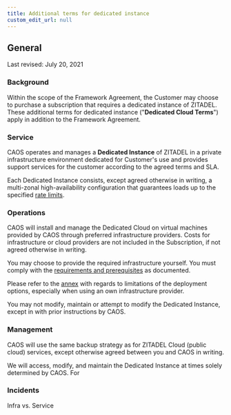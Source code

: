 ```yaml
---
title: Additional terms for dedicated instance
custom_edit_url: null
--- 
```

## General

Last revised: July 20, 2021

### Background

Within the scope of the Framework Agreement, the Customer may choose to purchase a subscription that requires a dedicated instance of ZITADEL. These additional terms for dedicated instance ("**Dedicated Cloud Terms**") apply in addition to the Framework Agreement.

### Service

CAOS operates and manages a **Dedicated Instance** of ZITADEL in a private infrastructure environment dedicated for Customer's use and provides support services for the customer according to the agreed terms and SLA.

Each Dedicated Instance consists, except agreed otherwise in writing, a multi-zonal high-availability configuration that guarantees loads up to the specified [rate limits](https://docs.zitadel.ch/docs/legal/rate-limit-policy#what-rate-limits-do-apply).

### Operations

CAOS will install and manage the Dedicated Cloud on virtual machines provided by CAOS through preferred infrastructure providers. Costs for infrastructure or cloud providers are not included in the Subscription, if not agreed otherwise in writing.

You may choose to provide the required infrastructure yourself. You must comply with the [requirements and prerequisites](https://docs.zitadel.ch/docs/guides/installation/managed-dedicated-instance) as documented.

Please refer to the [annex](dedicated-instance-deployment) with regards to limitations of the deployment options, especially when using an own infrastructure provider.

You may not modify, maintain or attempt to modify the Dedicated Instance, except in with prior instructions by CAOS.

### Management

CAOS will use the same backup strategy as for ZITADEL Cloud (public cloud) services, except otherwise agreed between you and CAOS in writing.

We will access, modify, and maintain the Dedicated Instance at times solely determined by CAOS. For

### Incidents

Infra vs. Service
